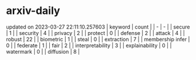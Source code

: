 # arxiv-daily
updated on 2023-03-27 22:11:10.257603
| keyword | count |
| - | - |
| secure | 1 |
| security | 4 |
| privacy | 2 |
| protect | 0 |
| defense | 2 |
| attack | 4 |
| robust | 22 |
| biometric | 1 |
| steal | 0 |
| extraction | 7 |
| membership infer | 0 |
| federate | 1 |
| fair | 2 |
| interpretability | 3 |
| explainability | 0 |
| watermark | 0 |
| diffusion | 8 |
